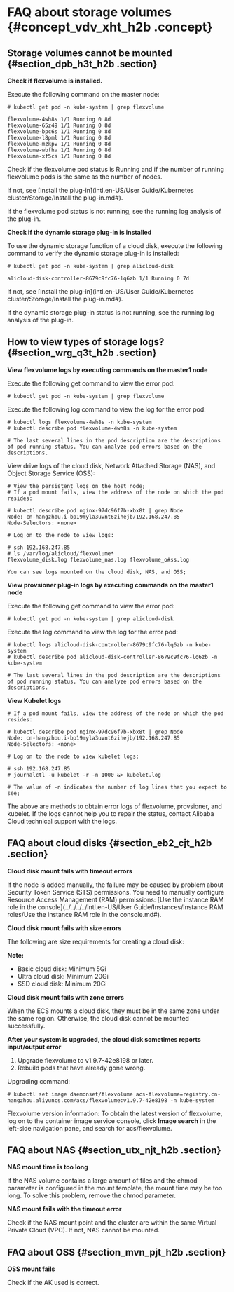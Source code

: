 # FAQ about storage volumes {#concept_vdv_xht_h2b .concept}

## Storage volumes cannot be mounted {#section_dpb_h3t_h2b .section}

**Check if flexvolume is installed.**

Execute the following command on the master node:

```
# kubectl get pod -n kube-system | grep flexvolume

flexvolume-4wh8s 1/1 Running 0 8d
flexvolume-65z49 1/1 Running 0 8d
flexvolume-bpc6s 1/1 Running 0 8d
flexvolume-l8pml 1/1 Running 0 8d
flexvolume-mzkpv 1/1 Running 0 8d
flexvolume-wbfhv 1/1 Running 0 8d
flexvolume-xf5cs 1/1 Running 0 8d

```

Check if the flexvolume pod status is Running and if the number of running flexvolume pods is the same as the number of nodes.

If not, see [Install the plug-in](intl.en-US/User Guide/Kubernetes cluster/Storage/Install the plug-in.md#).

If the flexvolume pod status is not running, see the running log analysis of the plug-in.

**Check if the dynamic storage plug-in is installed**

To use the dynamic storage function of a cloud disk, execute the following command to verify the dynamic storage plug-in is installed:

```
# kubectl get pod -n kube-system | grep alicloud-disk

alicloud-disk-controller-8679c9fc76-lq6zb 1/1 Running 0 7d

```

If not, see [Install the plug-in](intl.en-US/User Guide/Kubernetes cluster/Storage/Install the plug-in.md#).

If the dynamic storage plug-in status is not running, see the running log analysis of the plug-in.

## How to view types of storage logs? {#section_wrg_q3t_h2b .section}

**View flexvolume logs by executing commands on the master1 node**

Execute the following get command to view the error pod:

```
# kubectl get pod -n kube-system | grep flexvolume
```

Execute the following log command to view the log for the error pod:

```
# kubectl logs flexvolume-4wh8s -n kube-system
# kubectl describe pod flexvolume-4wh8s -n kube-system

# The last several lines in the pod description are the descriptions of pod running status. You can analyze pod errors based on the descriptions.
```

View drive logs of the cloud disk, Network Attached Storage \(NAS\), and Object Storage Service \(OSS\):

```
# View the persistent logs on the host node;
# If a pod mount fails, view the address of the node on which the pod resides:

# kubectl describe pod nginx-97dc96f7b-xbx8t | grep Node
Node: cn-hangzhou.i-bp19myla3uvnt6zihejb/192.168.247.85
Node-Selectors: <none>

# Log on to the node to view logs:

# ssh 192.168.247.85
# ls /var/log/alicloud/flexvolume*
flexvolume_disk.log flexvolume_nas.log flexvolume_o#ss.log

You can see logs mounted on the cloud disk, NAS, and OSS;
```

**View provsioner plug-in logs by executing commands on the master1 node**

Execute the following get command to view the error pod:

```
# kubectl get pod -n kube-system | grep alicloud-disk
```

Execute the log command to view the log for the error pod:

```
# kubectl logs alicloud-disk-controller-8679c9fc76-lq6zb -n kube-system
# kubectl describe pod alicloud-disk-controller-8679c9fc76-lq6zb -n kube-system

# The last several lines in the pod description are the descriptions of pod running status. You can analyze pod errors based on the descriptions.
```

**View Kubelet logs**

```
# If a pod mount fails, view the address of the node on which the pod resides:

# kubectl describe pod nginx-97dc96f7b-xbx8t | grep Node
Node: cn-hangzhou.i-bp19myla3uvnt6zihejb/192.168.247.85
Node-Selectors: <none>

# Log on to the node to view kubelet logs:

# ssh 192.168.247.85
# journalctl -u kubelet -r -n 1000 &> kubelet.log

# The value of -n indicates the number of log lines that you expect to see;

```

The above are methods to obtain error logs of flexvolume, provsioner, and kubelet. If the logs cannot help you to repair the status, contact Alibaba Cloud technical support with the logs.

## FAQ about cloud disks {#section_eb2_cjt_h2b .section}

**Cloud disk mount fails with timeout errors**

If the node is added manually, the failure may be caused by problem about Security Token Service \(STS\) permissions. You need to manually configure Resource Access Management \(RAM\) permissions: [Use the instance RAM role in the console](../../../../intl.en-US/User Guide/Instances/Instance RAM roles/Use the instance RAM role in the console.md#).

**Cloud disk mount fails with size errors**

The following are size requirements for creating a cloud disk:

**Note:** 

-   Basic cloud disk: Minimum 5Gi
-   Ultra cloud disk: Minimum 20Gi
-   SSD cloud disk: Minimum 20Gi

**Cloud disk mount fails with zone errors**

When the ECS mounts a cloud disk, they must be in the same zone under the same region. Otherwise, the cloud disk cannot be mounted successfully.

**After your system is upgraded, the cloud disk sometimes reports input/output error**

1.  Upgrade flexvolume to v1.9.7-42e8198 or later.
2.  Rebuild pods that have already gone wrong.

Upgrading command:

```
# kubectl set image daemonset/flexvolume acs-flexvolume=registry.cn-hangzhou.aliyuncs.com/acs/flexvolume:v1.9.7-42e8198 -n kube-system
```

Flexvolume version information: To obtain the latest version of flexvolume, log on to the container image service console, click **Image search** in the left-side navigation pane, and search for acs/flexvolume.

## FAQ about NAS {#section_utx_njt_h2b .section}

**NAS mount time is too long**

If the NAS volume contains a large amount of files and the chmod parameter is configured in the mount template, the mount time may be too long. To solve this problem, remove the chmod parameter.

**NAS mount fails with the timeout error**

Check if the NAS mount point and the cluster are within the same Virtual Private Cloud \(VPC\). If not, NAS cannot be mounted.

## FAQ about OSS {#section_mvn_pjt_h2b .section}

**OSS mount fails**

Check if the AK used is correct.

